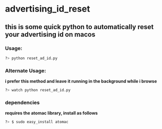 # advertising_id_reset

## this is some quick python to automatically reset your advertising id on macos

### Usage:

```bash
?> python reset_ad_id.py
```

### Alternate Usage:
**i prefer this method and leave it running in the background while i browse**

```bash
?> watch python reset_ad_id.py
```

### dependencies
**requires the atomac library, install as follows**

```bash
?> $ sudo easy_install atomac
```
